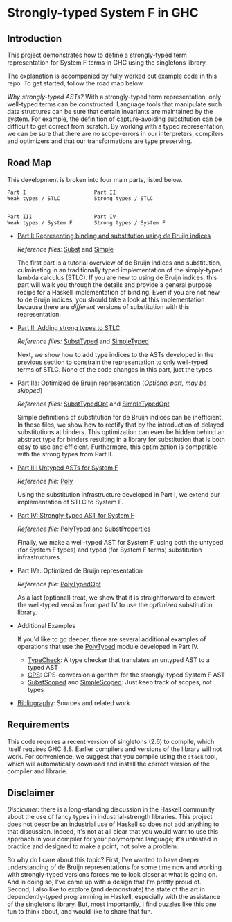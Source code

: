 # Strongly-typed System F in GHC

## Introduction

This project demonstrates how to define a strongly-typed term representation for System F terms in GHC using the singletons library.

The explanation is accompanied by fully worked out example code in this repo. To get started, follow the road map below.

*Why strongly-typed ASTs?*
With a strongly-typed term representation, only well-typed terms can be constructed. Language tools that manipulate such data structures can be sure that certain invariants are maintained by the system. For example, the definition of capture-avoiding substitution can be difficult to get correct from scratch. By working with a typed representation, we can be sure that there are no scope-errors in our interpreters, compilers and optimizers and that our transformations are type preserving.

## Road Map

This development is broken into four main parts, listed below. 

    Part I                      Part II
    Weak types / STLC           Strong types / STLC


    Part III                    Part IV
    Weak types / System F       Strong types / System F

- [Part I: Representing binding and substitution using de Bruijn indices](debruijn1.md)

    *Reference files:* [Subst](src/Subst.hs) and [Simple](src/Simple.hs)

    The first part is a tutorial overview of de Bruijn indices and substitution, culminating in an traditionally typed implementation of the simply-typed lambda  calculus (STLC). If you are new to using de Bruijn indices, this part will walk you through the details and provide a general purpose recipe for a Haskell implementation of binding.  Even if you are not new to de Bruijn indices, you should take a look at this implementation because there are *different* versions of substitution with this representation.

- [Part II: Adding strong types to STLC](debruijn2.md)

    *Reference files:* [SubstTyped](src/SubstTyped.hs) and [SimpleTyped](src/SimpleTyped.hs)

    Next, we show how to add type indices to the ASTs developed in the previous section to constrain the representation to only well-typed terms of STLC. None of the code changes in this part, just the types.

- Part IIa: Optimized de Bruijn representation  (*Optional part, may be skipped*)

   *Reference files:* [SubstTypedOpt](src/SubstTypedOpt.hs) and [SimpleTypedOpt](src/SimpleTypedOpt.hs)

   Simple definitions of substitution for de Bruijn indices can be inefficient. In these files, we show how to rectify that by the introduction of delayed substitutions at binders. This optimization can even be hidden behind an abstract type for binders resulting in a library for substitution that is both easy to use and efficient. Furthermore, this optimization is compatible with the strong types from Part II. 

- [Part III: Untyped ASTs for System F](debruijn3.md)

  *Reference file:* [Poly](src/Poly.hs)
  
  Using the substitution infrastructure developed in Part I, we extend our   implementation of STLC to System F. 

- [Part IV: Strongly-typed AST for System F](debruijn4.md)

  *Reference file:* [PolyTyped](src/PolyTyped.hs) and [SubstProperties](src/SubstProperties.hs)
  
  Finally, we make a well-typed AST for System F, using both the untyped (for System F types) and typed (for System F terms) substitution infrastructures.

- Part IVa: Optimized de Bruijn representation

  *Reference file:* [PolyTypedOpt](src/PolyTypedOpt.hs)
  
  As a last (optional) treat, we show that it is straightforward to convert the well-typed version from part IV to use the *optimized* substitution library.

- Additional Examples
  
  If you'd like to go deeper, there are several additional examples of operations that use the [PolyTyped](src/PolyTyped.hs) module developed in Part IV.

  - [TypeCheck](src/TypeCheck.hs): A type checker that translates an untyped AST to a typed AST
  - [CPS](src/Cps.hs): CPS-conversion algorithm for the strongly-typed System F AST
  - [SubstScoped](src/SubstScoped.hs) and [SimpleScoped](src/SimpleScoped): Just keep track of scopes, not types

- [Bibliography](bibliography.md): Sources and related work

## Requirements

This code requires a recent version of singletons (2.6) to compile, which itself requires GHC 8.8. Earlier compilers and versions of the library will not work. For convenience, we suggest that you compile using the `stack` tool, which will automatically download and install the correct version of the compiler and librarie.

## Disclaimer

*Disclaimer*: there is a long-standing discussion in the Haskell community about the use of fancy types in industrial-strength libraries. This project does not describe an industrial use of Haskell so does not add anything to that discussion. Indeed, it's not at all clear that you would want to use this approach in your compiler for your polymorphic language; it's untested in practice and designed to make a point, not solve a problem. 

So why do I care about this topic? First, I've wanted to have deeper understanding of de Bruijn representations for some time now and working with strongly-typed versions forces me to look closer at what is going on. And in doing so, I've come up with a design that I'm pretty proud of. Second, I also like to explore (and demonstrate) the state of the art in dependently-typed programming in Haskell, especially with the assistance of the [singletons](https://hackage.haskell.org/package/singletons) library. But, most importantly, I find puzzles like this one fun to think about, and would like to share that fun.
